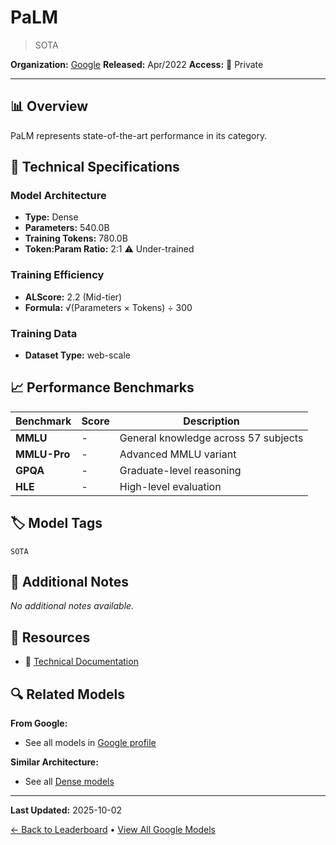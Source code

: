 # PaLM

> SOTA

**Organization:** [Google](../../labs/google.md)
**Released:** Apr/2022
**Access:** 🔴 Private

---

## 📊 Overview

PaLM represents state-of-the-art performance in its category.

## 🔧 Technical Specifications

### Model Architecture
- **Type:** Dense
- **Parameters:** 540.0B
- **Training Tokens:** 780.0B
- **Token:Param Ratio:** 2:1 ⚠️ Under-trained

### Training Efficiency
- **ALScore:** 2.2 (Mid-tier)
- **Formula:** √(Parameters × Tokens) ÷ 300

### Training Data
- **Dataset Type:** web-scale

## 📈 Performance Benchmarks

| Benchmark | Score | Description |
|-----------|-------|-------------|
| **MMLU** | - | General knowledge across 57 subjects |
| **MMLU-Pro** | - | Advanced MMLU variant |
| **GPQA** | - | Graduate-level reasoning |
| **HLE** | - | High-level evaluation |

## 🏷️ Model Tags

`SOTA`

## 📝 Additional Notes

_No additional notes available._

## 🔗 Resources

- 📄 [Technical Documentation](https://storage.googleapis.com/pathways-language-model/PaLM-paper.pdff)

## 🔍 Related Models

**From Google:**
- See all models in [Google profile](../../labs/google.md)

**Similar Architecture:**
- See all [Dense models](../../architectures/dense.md)

---

**Last Updated:** 2025-10-02

[← Back to Leaderboard](../../README.md) • [View All Google Models](../../labs/google.md)
